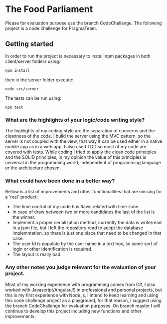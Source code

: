 # The Food Parliament

Please for evaluation purpose use the branch CodeChallange.
The following project is a code challenge for PragmaTeam.

## Getting started

In order to run the project is necessary to install npm packages in both client/server folders using:
```
npm install
```
then in the server folder execute:
````
node src/server
`````

The tests can be run using:
````
npm test
````

### What are the highlights of your logic/code writing style?

The highlights of my coding style are the separation of concerns and the cleanness of the code. I build the server using the MVC pattern, so the server is not coupled with the view, that way it can be used either in a native mobile app as in a web app. I also used TDD so most of my code are covered with tests.
While coding I tried to apply the clean code principles and the SOLID principles, in my opinion the value of this principles is universal in the programming world, independent of programming language or the architecture chosen.

### What could have been done in a better way?

Bellow is a list of improvements and other functionalities that are missing for a 'real' product:
- The time control of my code has flaws related with time zone.
- In case of draw between two or more candidates the last of the list is the winner.
- Implement a proper serialization method, currently the data is write/read in a json file, but I left the repository read to acept the database implemntation, so there is just one place that need to be changed in that case.
- The user Id is populate by the user name in a text box, so some sort of login or other identification is required.
- The layout is really bad.

### Any other notes you judge relevant for the evaluation of your project.

Most of my working experience with programming comes from C#, I also worked with Javascript/AngularJS in professional and personal projects, but this is my first experience with Node.js, I intend to keep learning and using this code challenge project as a playground, for that reason, I suggest using the branch CodeChallenge for evaluation purposes. On branch master I will continue to develop this project including new functions and other improvements.
